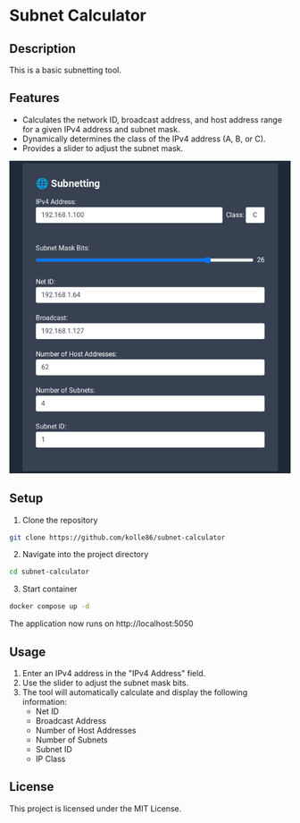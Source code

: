 # Subnet Calculator

## Description

This is a basic subnetting tool.

## Features

*   Calculates the network ID, broadcast address, and host address range for a given IPv4 address and subnet mask.
*   Dynamically determines the class of the IPv4 address (A, B, or C).
*   Provides a slider to adjust the subnet mask.

![Projekt Screenshot](screenshot.png)

## Setup

1. Clone the repository
```sh
git clone https://github.com/kolle86/subnet-calculator
```

2. Navigate into the project directory
```sh
cd subnet-calculator
```

3. Start container
```sh
docker compose up -d
```

The application now runs on http://localhost:5050

## Usage

1.  Enter an IPv4 address in the "IPv4 Address" field.
2.  Use the slider to adjust the subnet mask bits.
3.  The tool will automatically calculate and display the following information:
    *   Net ID
    *   Broadcast Address
    *   Number of Host Addresses
    *   Number of Subnets
    *   Subnet ID
    *   IP Class

## License

This project is licensed under the MIT License.
